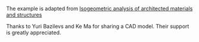 The example is adapted from [Isogeometric analysis of architected materials and structures](https://doi.org/10.1007/s00366-024-01979-z)

Thanks to Yuri Bazilevs and Ke Ma for sharing a CAD model. Their support is greatly appreciated.


